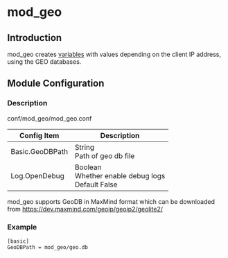 # mod_geo

## Introduction

mod_geo creates [variables](../mod_header/mod_header.md) with values depending on the client IP address, using the GEO databases.

## Module Configuration

### Description
conf/mod_geo/mod_geo.conf

| Config Item          | Description                                        |
| ---------------------| ------------------------------------------- |
| Basic.GeoDBPath      | String<br>Path of geo db file |
| Log.OpenDebug        | Boolean<br>Whether enable debug logs<br>Default False |

mod_geo supports GeoDB in MaxMind format which can be downloaded from 
https://dev.maxmind.com/geoip/geoip2/geolite2/

### Example
```
[basic]
GeoDBPath = mod_geo/geo.db
```

